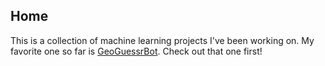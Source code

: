 ## Home

This is a collection of machine learning projects I've been working on. My favorite one so far is [GeoGuessrBot](https://vdefont.github.io/2021/06/20/geoguessr.html). Check out that one first!
